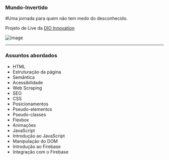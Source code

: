    ### Mundo-Invertido

  #Uma jornada para quem não tem medo do desconhecido.

Projeto de Live da [DIO Innovation](https://www.dio.me/)

![image](https://user-images.githubusercontent.com/70121248/186993582-a591ae05-1b34-47fe-9a56-0e09f3cb2b74.png)



------------------------------------------------------------------------------------------------------------------

### Assuntos abordados 
- HTML
- Estruturação da página
- Semântica
- Acessibilidade
- Web Scraping
- SEO
- CSS
- Posicionamentos
- Pseudo-elementos
- Pseudo-classes
- Flexbox
- Animações
- JavaScript
- Introdução ao JavaScript
- Manipulação do DOM
- Introdução ao Firebase
- Integração com o Firebase
